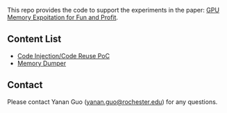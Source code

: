 This repo provides the code to support the experiments in the paper: [GPU Memory Expoitation for Fun and Profit](https://www.usenix.org/conference/usenixsecurity24/presentation/guo-yanan).

## Content List

- [Code Injection/Code Reuse PoC](https://github.com/SecureArch/gpu_mem_attack/tree/main/PoC)
- [Memory Dumper](https://github.com/0x5ec1ab/gpu-tlb/tree/8a320ed21bff9bbb9b39426dee2766ee9dd2f258) 
## Contact
Please contact Yanan Guo (yanan.guo@rochester.edu) for any questions.
